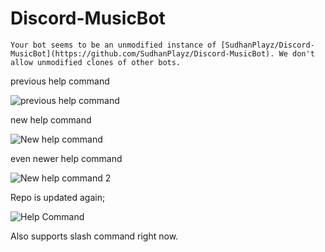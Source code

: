 # Discord-MusicBot

`Your bot seems to be an unmodified instance of [SudhanPlayz/Discord-MusicBot](https://github.com/SudhanPlayz/Discord-MusicBot). We don't allow unmodified clones of other bots.`

previous help command

![previous help command](https://i.imgur.com/GDhMbmR.png)

new help command

![New help command](https://i.imgur.com/WycPOwy.png)

even newer help command

![New help command 2](https://i.imgur.com/ZN5Ppnf.png)

Repo is updated again;

![Help Command](https://i.imgur.com/ljB6KSe.png)

Also supports slash command right now.
